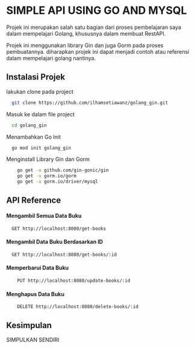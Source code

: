 
# SIMPLE API USING GO AND MYSQL

Projek ini merupakan salah satu bagian dari proses pembelajaran saya dalam mempelajari Golang, khususnya dalam membuat RestAPI.

Projek ini menggunakan library Gin dan juga Gorm pada proses pembuatannya. diharapkan projek ini dapat menjadi contoh atau referensi dalam mempelajari golang nantinya.




## Instalasi Projek

lakukan clone pada project

```bash
  git clone https://github.com/ilhamsetiawanz/golang_gin.git
```

Masuk ke dalam file project

```bash
  cd golang_gin
```

Menambahkan Go Init

```bash
  go mod init golang_gin
```
Menginstall Library Gin dan Gorm
```bash
    go get -u github.com/gin-gonic/gin
    go get -u gorm.io/gorm
    go get -u gorm.io/driver/mysql
```

## API Reference

#### Mengambil Semua Data Buku

```http
  GET http://localhost:8080/get-books
```

#### Mengambil Data Buku Berdasarkan ID

```http
  GET http://localhost:8080/get-books/:id
```

#### Memperbarui Data Buku

```http
    PUT http://localhost:8080/update-books/:id
```

#### Menghapus Data Buku

```http
    DELETE http://localhost:8080/delete-books/:id
```


## Kesimpulan

SIMPULKAN SENDIRI

